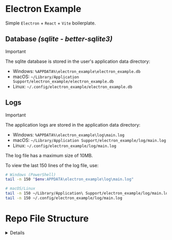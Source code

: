 # Electron Example

Simple `Electron` + `React` + `Vite` boilerplate.

## Database _(sqlite - better-sqlite3)_

> [!IMPORTANT]
> 
> The sqlite database is stored in the user's application data directory:  
> - Windows: `%APPDATA%\electron_example\electron_example.db`
> - macOS: `~/Library/Application Support/electron_example/electron_example.db`
> - Linux: `~/.config/electron_example/electron_example.db`

## Logs

> [!IMPORTANT]
> 
> The application logs are stored in the application data directory:
> - Windows: `%APPDATA%\electron_example\log\main.log`
> - macOS: `~/Library/Application Support/electron_example/log/main.log`
> - Linux: `~/.config/electron_example/log/main.log`
>
> The log file has a maximum size of 10MB.

To view the last 150 lines of the log file, use:
```bash
# Windows (PowerShell)
tail -n 150 "$env:APPDATA\electron_example\log\main.log"

# macOS/Linux
tail -n 150 ~/Library/Application\ Support/electron_example/log/main.log  # macOS
tail -n 150 ~/.config/electron_example/log/main.log                      # Linux
```

# Repo File Structure

<details>
  
  ```
  % tree -I 'node_modules'
  .
  ├── electron
  │   ├── main
  │   └── preload
  ├── LICENSE
  ├── package-lock.json
  ├── package.json
  ├── README.md
  └── src
      ├── assets
      ├── components
      └── main.ts

  7 directories, 5 files
  ```

</details>